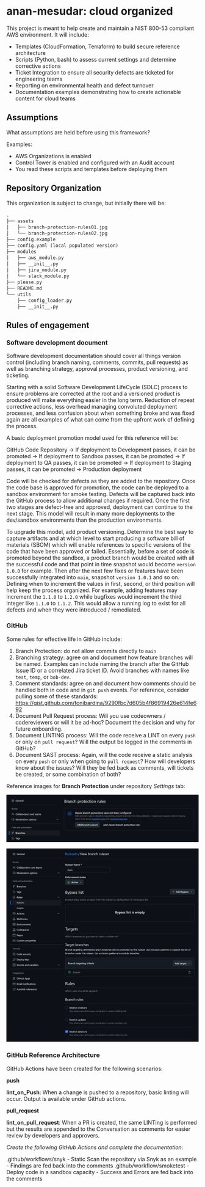 # anan-mesudar: cloud organized

This project is meant to help create and maintain a NIST 800-53 compliant AWS environment. It will include:

- Templates (CloudFormation, Terraform) to build secure reference architecture
- Scripts (Python, bash) to assess current settings and determine corrective actions
- Ticket Integration to ensure all security defects are ticketed for engineering teams
- Reporting on environmental health and defect turnover
- Documentation examples demonstrating how to create actionable content for cloud teams

## Assumptions

What assumptions are held before using this framework?

Examples:

- AWS Organizations is enabled
- Control Tower is enabled and configured with an Audit account
- You read these scripts and templates before deploying them

## Repository Organization

This organization is subject to change, but initially there will be:

```
.
├── assets
│   ├── branch-protection-rules01.jpg
│   └── branch-protection-rules02.jpg
├── config.example
├── config.yaml (local populated version)
├── modules
│   ├── aws_module.py
│   ├── __init__.py
│   ├── jira_module.py
│   └── slack_module.py
├── please.py
├── README.md
└── utils
    ├── config_loader.py
    ├── __init__.py
```

## Rules of engagement

### Software development document

Software development documentation should cover all things version control (including branch naming, comments, commits, pull requests) as well as branching strategy, approval processes, product versioning, and ticketing.

Starting with a solid Software Development LifeCycle (SDLC) process to ensure problems are corrected at the root and a versioned product is produced will make everything easier in the long term. Reduction of repeat corrective actions, less overhead managing convoluted deployment processes, and less confusion about when something broke and was fixed again are all examples of what can come from the upfront work of defining the process.

A basic deployment promotion model used for this reference will be:

GitHub Code Repository
-> If deployment to Development passes, it can be promoted
    -> If deployment to Sandbox passes, it can be promoted
        -> If deployment to QA passes, it can be promoted
            -> If deployment to Staging passes, it can be promoted
                -> Production deployment

Code will be checked for defects as they are added to the repository. Once the code base is approved for promotion, the code can be deployed to a sandbox environment for smoke testing. Defects will be captured back into the GitHub process to allow additional changes if required. Once the first two stages are defect-free and approved, deployment can continue to the next stage. This model will result in many more deployments to the dev/sandbox environments than the production environments.

To upgrade this model, add product versioning. Determine the best way to capture artifacts and at which level to start producing a software bill of materials (SBOM) which will enable references to specific versions of the code that have been approved or failed. Essentially, before a set of code is promoted beyond the sandbox, a product branch would be created with all the successful code and that point in time snapshot would become `version 1.0.0` for example. Then after the next few fixes or features have been successfully integrated into `main`, snapshot `version 1.0.1` and so on. Defining when to increment the values in first, second, or third position will help keep the process organized. For example, adding features may increment the `1.1.0` to `1.2.0` while bugfixes would increment the third integer like `1.1.0` to `1.1.2`. This would allow a running log to exist for all defects and when they were introduced / remediated.

### GitHub

Some rules for effective life in GitHub include:

1. Branch Protection: do not allow commits directly to `main`
2. Branching strategy: agree on and document how feature branches will be named. Examples can include naming the branch after the GitHub Issue ID or a correlated Jira ticket ID. Avoid branches with names like `test`, `temp`, or `bob-dev`.
3. Comment standards: agree on and document how comments should be handled both in code and in `git push` events. For reference, consider pulling some of these standards: https://gist.github.com/tonibardina/9290fbc7d605b4f86919426e614fe692
4. Document Pull Request process: Will you use codeowners / codereviewers or will it be ad-hoc? Document the decision and why for future onboarding.
5. Document LINTING process: Will the code receive a LINT on every `push` or only on `pull request`? Will the output be logged in the comments in GitHub?
6. Document SAST process: Again, will the code receive a static analysis on every `push` or only when going to `pull request`? How will developers know about the issues? Will they be fed back as comments, will tickets be created, or some combination of both?

Reference images for __Branch Protection__ under repository *Settings* tab:

![branch-protection-settings](assets/branch-protection-rules01.jpg)

![branch-protection-rule](assets/branch-protection-rules02.jpg)

### GitHub Reference Architecture

GitHub Actions have been created for the following scenarios:

**push**

__lint_on_Push__: When a change is pushed to a repository, basic linting will occur. Output is available under GitHub actions.

**pull_request**

__lint_on_pull_request__: When a PR is created, the same LINTing is performed but the results are appended to the Conversation as comments for easier review by developers and approvers.


*Create the following GitHub Actions and complete the documentation*:

.github/workflows/snyk
    - Static Scan the repository via Snyk as an example
    - Findings are fed back into the comments
.github/workflow/smoketest
    - Deploy code in a sandbox capacity
    - Success and Errors are fed back into the comments
